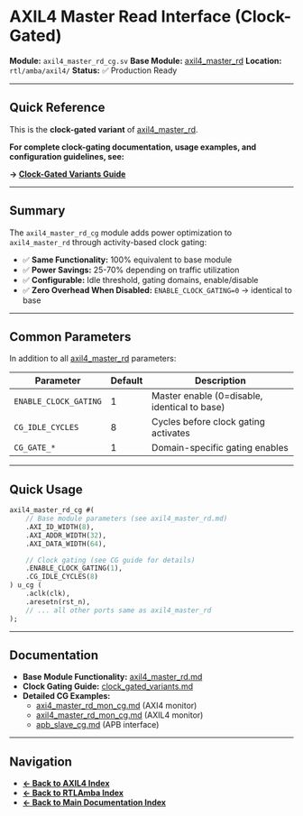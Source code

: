 # AXIL4 Master Read Interface (Clock-Gated)

**Module:** `axil4_master_rd_cg.sv`
**Base Module:** [axil4_master_rd](./axil4_master_rd.md)
**Location:** `rtl/amba/axil4/`
**Status:** ✅ Production Ready

---

## Quick Reference

This is the **clock-gated variant** of [axil4_master_rd](./axil4_master_rd.md).

**For complete clock-gating documentation, usage examples, and configuration guidelines, see:**

**→ [Clock-Gated Variants Guide](../shared/clock_gated_variants.md)**

---

## Summary

The `axil4_master_rd_cg` module adds power optimization to `axil4_master_rd` through activity-based clock gating:

- ✅ **Same Functionality:** 100% equivalent to base module
- ✅ **Power Savings:** 25-70% depending on traffic utilization
- ✅ **Configurable:** Idle threshold, gating domains, enable/disable
- ✅ **Zero Overhead When Disabled:** `ENABLE_CLOCK_GATING=0` → identical to base

---

## Common Parameters

In addition to all [axil4_master_rd](./axil4_master_rd.md) parameters:

| Parameter | Default | Description |
|-----------|---------|-------------|
| `ENABLE_CLOCK_GATING` | 1 | Master enable (0=disable, identical to base) |
| `CG_IDLE_CYCLES` | 8 | Cycles before clock gating activates |
| `CG_GATE_*` | 1 | Domain-specific gating enables |

---

## Quick Usage

```systemverilog
axil4_master_rd_cg #(
    // Base module parameters (see axil4_master_rd.md)
    .AXI_ID_WIDTH(8),
    .AXI_ADDR_WIDTH(32),
    .AXI_DATA_WIDTH(64),

    // Clock gating (see CG guide for details)
    .ENABLE_CLOCK_GATING(1),
    .CG_IDLE_CYCLES(8)
) u_cg (
    .aclk(clk),
    .aresetn(rst_n),
    // ... all other ports same as axil4_master_rd
);
```

---

## Documentation

- **Base Module Functionality:** [axil4_master_rd.md](./axil4_master_rd.md)
- **Clock Gating Guide:** [clock_gated_variants.md](../shared/clock_gated_variants.md)
- **Detailed CG Examples:**
  - [axi4_master_rd_mon_cg.md](../axi4/axi4_master_rd_mon_cg.md) (AXI4 monitor)
  - [axil4_master_rd_mon_cg.md](../axil4/axil4_master_rd_mon_cg.md) (AXIL4 monitor)
  - [apb_slave_cg.md](../apb/apb_slave_cg.md) (APB interface)

---

## Navigation

- **[← Back to AXIL4 Index](./README.md)**
- **[← Back to RTLAmba Index](../index.md)**
- **[← Back to Main Documentation Index](../../index.md)**
